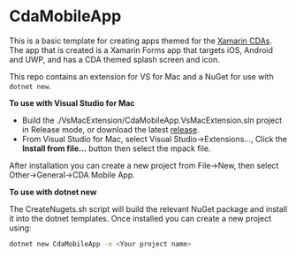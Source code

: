 # CdaMobileApp

This is a basic template for creating apps themed for the [Xamarin CDAs](). The app that is created is a Xamarin Forms app that targets iOS, Android and UWP, and has a CDA themed splash screen and icon.

This repo contains an extension for VS for Mac and a NuGet for use with `dotnet new`.

**To use with Visual Studio for Mac**

* Build the ./VsMacExtension/CdaMobileApp.VsMacExtension.sln project in Release mode, or download the latest [release](https://github.com/jimbobbennett/CdaMobileApp-Template/releases).
* From Visual Studio for Mac, select Visual Studio->Extensions..., Click the __Install from file...__ button then select the mpack file.

After installation you can create a new project from File->New, then select Other->General->CDA Mobile App.

**To use with dotnet new**

The CreateNugets.sh script will build the relevant NuGet package and install it into the dotnet templates.
Once installed you can create a new project using:

```bash
dotnet new CdaMobileApp -o <Your project name>
```

